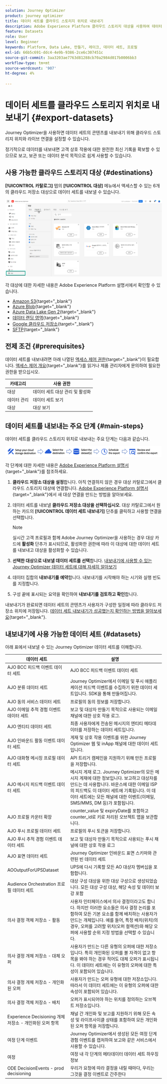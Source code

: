 ```yaml
---
solution: Journey Optimizer
product: journey optimizer
title: 데이터 세트를 클라우드 스토리지 위치로 내보내기
description: Adobe Experience Platform 클라우드 스토리지 대상을 사용하여 데이터 세트를 내보내는 방법을 알아봅니다.
feature: Datasets
role: User
level: Beginner
keywords: Platform, Data Lake, 만들기, 레이크, 데이터 세트, 프로필
exl-id: 66b5c691-ddc4-4e9b-9386-2ce6c307451c
source-git-commit: 3aa3203ae7763d81288cb70a2984d017b0006bb3
workflow-type: tm+mt
source-wordcount: '907'
ht-degree: 4%

---
```


# 데이터 세트를 클라우드 스토리지 위치로 내보내기 {#export-datasets}

Journey Optimizer을 사용하면 데이터 세트의 콘텐츠를 내보내기 위해 클라우드 스토리지 위치와 라이브 연결을 설정할 수 있습니다.

정기적으로 데이터를 내보내면 고객 상호 작용에 대한 완전한 최신 기록을 확보할 수 있으므로 보고, 보관 또는 데이터 분석 목적으로 쉽게 사용할 수 있습니다.

## 사용 가능한 클라우드 스토리지 대상 {#destinations}

**[!UICONTROL 카탈로그]** 탭의 **[!UICONTROL 대상]** 메뉴에서 액세스할 수 있는 6개의 클라우드 저장소 대상으로 데이터 세트를 내보낼 수 있습니다.

![](assets/dataset-export-setup.png)

각 대상에 대한 자세한 내용은 Adobe Experience Platform 설명서에서 확인할 수 있습니다.

* [Amazon S3](https://experienceleague.adobe.com/docs/experience-platform/destinations/catalog/cloud-storage/amazon-s3.html){target="_blank"}
* [Azure Blob](https://experienceleague.adobe.com/docs/experience-platform/destinations/catalog/cloud-storage/azure-blob.html){target="_blank"}
* [Azure Data Lake Gen 2](https://experienceleague.adobe.com/docs/experience-platform/destinations/catalog/cloud-storage/adls-gen2.html){target="_blank"}
* [데이터 랜딩 영역](https://experienceleague.adobe.com/docs/experience-platform/destinations/catalog/cloud-storage/data-landing-zone.html){target="_blank"}
* [Google 클라우드 저장소](https://experienceleague.adobe.com/docs/experience-platform/destinations/catalog/cloud-storage/google-cloud-storage.html){target="_blank"}
* [SFTP](https://experienceleague.adobe.com/docs/experience-platform/destinations/catalog/cloud-storage/sftp.html){target="_blank"}


## 전제 조건 {#prerequisites}

데이터 세트를 내보내려면 아래 나열된 [액세스 제어 권한](https://experienceleague.adobe.com/docs/experience-platform/access-control/home.html#permissions){target="_blank"}이 필요합니다. [액세스 제어 개요](https://experienceleague.adobe.com/docs/experience-platform/access-control/ui/overview.html){target="_blank"}를 읽거나 제품 관리자에게 문의하여 필요한 권한을 받으십시오.

| 카테고리 | 사용 권한 |
|--|--|
| 대상 | 데이터 세트 대상 관리 및 활성화 |
| 데이터 관리 | 데이터 세트 보기 |
| 대상 | 대상 보기 |

## 데이터 세트를 내보내는 주요 단계 {#main-steps}

데이터 세트를 클라우드 스토리지 위치로 내보내는 주요 단계는 다음과 같습니다.

![](assets/dataset-export-process.png)

각 단계에 대한 자세한 내용은 [Adobe Experience Platform 설명서](https://experienceleague.adobe.com/docs/experience-platform/destinations/ui/activate/export-datasets.html){target="_blank"}를 참조하세요.

1. **클라우드 저장소 대상을 설정**&#x200B;합니다. 아직 연결하지 않은 경우 대상 카탈로그에서 클라우드 스토리지 대상에 연결합니다. [Adobe Experience Platform 설명서](https://experienceleague.adobe.com/docs/experience-platform/destinations/ui/connect-destination.html#setup){target="_blank"}에서 새 대상 연결을 만드는 방법을 알아보세요.

   <!--![](assets/dataset-export-setup.png)-->

1. 데이터 세트를 내보낼 **클라우드 저장소 대상을 선택하십시오**. 대상 카탈로그에서 원하는 카드의 **[!UICONTROL 데이터 세트 내보내기]** 단추를 클릭하고 사용할 연결을 선택합니다.

   <!--![](assets/dataset-export-destination.png)-->

   >[!NOTE]
   >
   >실시간 고객 프로필과 함께 Adobe Journey Optimizer을 사용하는 경우 대상 카드에 **활성화** 단추가 표시되므로, 활성화한 권한에 따라 이 대상에 대한 데이터 세트를 내보내고 대상을 활성화할 수 있습니다.

1. **선택한 대상으로 내보낼 데이터 세트를 선택**&#x200B;합니다. [내보내기에 사용할 수 있는 Journey Optimizer 데이터 세트에 대해 자세히 알아보기](#datasets)

   <!--![](assets/dataset-export-dataset-selection.png)-->

1. 데이터 집합의 **내보내기를 예약**&#x200B;합니다. 내보내기를 시작해야 하는 시기와 실행 빈도를 지정합니다.

   <!--![](assets/dataset-export-schedule.png)-->

1. 구성 끝에 표시되는 요약을 확인하여 **내보내기를 검토하고 확인**&#x200B;합니다.

   <!--![](assets/dataset-export-review.png)-->

내보내기가 완료되면 데이터 세트의 콘텐츠가 사용자가 구성한 일정에 따라 클라우드 저장소 위치에 저장됩니다. [데이터 세트 내보내기가 성공했는지 확인하는 방법을 알아보세요](https://experienceleague.adobe.com/docs/experience-platform/destinations/ui/activate/export-datasets.html#verify){target="_blank"}.

## 내보내기에 사용 가능한 데이터 세트 {#datasets}

아래 표에서 내보낼 수 있는 Journey Optimizer 데이터 세트를 이해합니다.

| 데이터 세트 | 설명 |
| ------- | ------- | 
| AJO BCC 피드백 이벤트 데이터 세트 | AJO BCC 피드백 이벤트 데이터 세트 |
| AJO 분류 데이터 세트 | Journey Optimizer에서 이메일 및 푸시 애플리케이션 피드백 이벤트를 수집하기 위한 데이터 세트입니다. SDK을 통해 만들어집니다. |
| AJO 동의 서비스 데이터 세트 | 프로필의 동의 정보를 저장합니다. |
| AJO 이메일 추적 경험 이벤트 데이터 세트 | 보고 및 대상자 만들기 목적으로 사용되는 이메일 채널에 대한 상호 작용 로그.  |
| AJO 엔티티 데이터 세트 | 최종 사용자에게 전송된 메시지의 엔티티 메타데이터를 저장하는 데이터 세트입니다.  |
| AJO 인바운드 활동 이벤트 데이터 세트 | 게재 및 상호 작용 이벤트를 위한 Journey Optimizer 웹 및 inApp 채널에 대한 데이터 세트입니다. |
| AJO 대화형 메시징 프로필 데이터 세트 | API 트리거 캠페인을 지원하기 위해 만든 프로필을 저장합니다. |
| AJO 메시지 피드백 이벤트 데이터 세트 | 메시지 게재 로그. Journey Optimizer의 모든 메시지 게재에 대한 정보입니다. 보고하고 대상자를 만드는 데 사용합니다. 바운스에 대한 이메일 ISP의 피드백도 이 데이터 세트에 기록됩니다. 이 데이터 세트에는 모든 채널에 대한 이벤트(이메일, SMS/MMS, DM 등)가 포함됩니다. |
| AJO 프로필 카운터 확장 | counter_value 및 expiryDate를 포함하고 counter_id로 키로 처리된 오브젝트 맵을 보관합니다. |
| AJO 푸시 프로필 데이터 세트 | 프로필의 푸시 토큰을 저장합니다. |
| AJO 푸시 추적 경험 이벤트 데이터 세트 | 보고 및 대상자 만들기 목적으로 사용되는 푸시 채널에 대한 상호 작용 로그  |
| AJO 표면 데이터 세트 | Journey Optimizer 인바운드 표면 스키마와 관련된 빈 데이터 세트 |
| AOOutputForUPSDataset | UPS에 다시 기록할 모든 AO 대상자 멤버십을 포함합니다. |
| Audience Orchestration 프로필 데이터 세트 | 대상 구성 대상을 위한 대상 구성으로 생성되었습니다. 모든 대상 구성 대상, 해당 속성 및 데이터 보강 포함 |
| 의사 결정 객체 저장소 - 활동 | 사용자 인터페이스에서 의사 결정이라고도 합니다. 하지만 이러한 요소들은 의사 결정 논리를 포함하여 모든 기본 요소를 함께 배치하는 사용자가 만드는 개체입니다. 예를 들어, 특정 배치(위치)의 경우, 오퍼를 고려할 위치(오퍼 컬렉션)와 해당 오퍼에 사용할 순위 지정 방법을 선택할 수 있습니다. |
| 의사 결정 개체 저장소 - 대체 오퍼 | 사용자가 만드는 다른 유형의 오퍼에 대한 저장소입니다. 특히 개인화된 오퍼를 볼 자격이 없고 항목을 봐야 하는 경우 적어도 대체 오퍼가 표시됩니다. 이 데이터 세트에는 이 유형의 오퍼에 대한 특성이 포함되어 있습니다. |
| 의사 결정 개체 저장소 - 개인화된 오퍼 | 사용자가 만드는 오퍼 유형에 대한 저장소입니다. 따라서 이 데이터 세트에는 이 유형의 오퍼에 대한 속성이 포함되어 있습니다. |
| 의사 결정 객체 저장소 - 배치 | 오퍼가 표시되어야 하는 위치를 정의하는 오브젝트 저장소입니다. |
| Experience Decisioning 개체 저장소 - 개인화된 오퍼 항목 | 채널 간 개인화 및 보고를 지원하기 위해 모든 속성 및 라이프사이클 상태를 포함하여 모든 개인화된 오퍼 항목을 저장합니다. |
| 여정 단계 이벤트 | Journey Optimizer에서 생성된 모든 여정 단계 경험 이벤트를 캡처하여 보고와 같은 서비스에서 사용할 수 있습니다. |
| 여정 | 여정 내 각 단계의 메타데이터 데이터 세트 하우징 정보 |
| ODE DecisionEvents - prod decisioning | 우리가 요청에 따라 결정을 내릴 때마다, 우리는 그것을 결정 이벤트로 간주한다 |